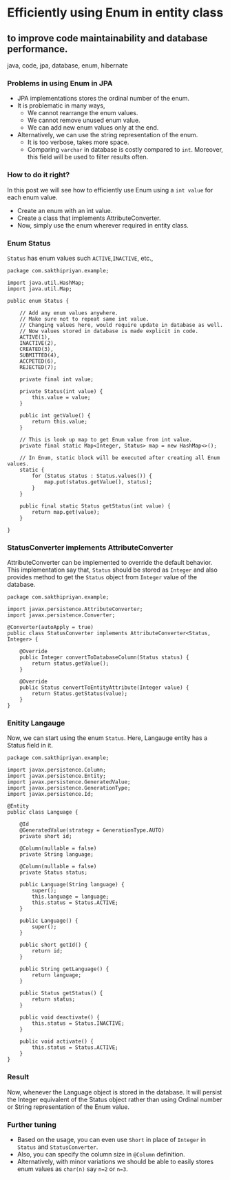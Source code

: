 # Efficiently using Enum in entity class
## to improve code maintainability and database performance.
java, code, jpa, database, enum, hibernate

### Problems in using Enum in JPA
* JPA implementations stores the ordinal number of the enum.
* It is problematic in many ways,
    * We cannot rearrange the enum values.
    * We cannot remove unused enum value.
    * We can add new enum values only at the end.
* Alternatively, we can use the string representation of the enum.
    * It is too verbose, takes more space.
    * Comparing `varchar` in database is costly compared to `int`. Moreover, this field will be used to filter results often.

### How to do it right?
In this post we will see how to efficiently use Enum using a `int value` for each enum value.

* Create an enum with an int value.
* Create a class that implements AttributeConverter.
* Now, simply use the enum wherever required in entity class.

### Enum Status
`Status` has enum values such `ACTIVE`,`INACTIVE`, etc.,

    package com.sakthipriyan.example;

    import java.util.HashMap;
    import java.util.Map;

    public enum Status {

        // Add any enum values anywhere.
        // Make sure not to repeat same int value.
        // Changing values here, would require update in database as well.
        // Now values stored in database is made explicit in code.
        ACTIVE(1),
        INACTIVE(2),
        CREATED(3),
        SUBMITTED(4),
        ACCPETED(6),
        REJECTED(7);

        private final int value;

        private Status(int value) {
            this.value = value;
        }

        public int getValue() {
            return this.value;
        }

        // This is look up map to get Enum value from int value.
        private final static Map<Integer, Status> map = new HashMap<>();

        // In Enum, static block will be executed after creating all Enum values.
        static {
            for (Status status : Status.values()) {
                map.put(status.getValue(), status);
            }
        }

        public final static Status getStatus(int value) {
            return map.get(value);
        }

    }


### StatusConverter implements AttributeConverter
AttributeConverter can be implemented to override the default behavior. This implementation say that, `Status` should be stored as `Integer` and also provides method to get the `Status` object from `Integer` value of the database.

    package com.sakthipriyan.example;

    import javax.persistence.AttributeConverter;
    import javax.persistence.Converter;

    @Converter(autoApply = true)
    public class StatusConverter implements AttributeConverter<Status, Integer> {

        @Override
        public Integer convertToDatabaseColumn(Status status) {
            return status.getValue();
        }

        @Override
        public Status convertToEntityAttribute(Integer value) {
            return Status.getStatus(value);
        }
    }


### Enitity Langauge
Now, we can start using the enum `Status`.
Here, Langauge entity has a Status field in it.

    package com.sakthipriyan.example;

    import javax.persistence.Column;
    import javax.persistence.Entity;
    import javax.persistence.GeneratedValue;
    import javax.persistence.GenerationType;
    import javax.persistence.Id;

    @Entity
    public class Language {

        @Id
        @GeneratedValue(strategy = GenerationType.AUTO)
        private short id;

        @Column(nullable = false)
        private String language;

        @Column(nullable = false)
        private Status status;

        public Language(String language) {
            super();
            this.language = language;
            this.status = Status.ACTIVE;
        }

        public Language() {
            super();
        }

        public short getId() {
            return id;
        }

        public String getLanguage() {
            return language;
        }

        public Status getStatus() {
            return status;
        }

        public void deactivate() {
            this.status = Status.INACTIVE;
        }

        public void activate() {
            this.status = Status.ACTIVE;
        }
    }

### Result
Now, whenever the Language object is stored in the database. It will persist the Integer equivalent of the Status object rather than using Ordinal number or String representation of the Enum value.

### Further tuning
* Based on the usage, you can even use `Short` in place of `Integer` in `Status` and `StatusConverter`.
* Also, you can specify the column size in `@Column` definition.
* Alternatively, with minor variations we should be able to easily stores enum values as `char(n)` say `n=2` or `n=3`.
